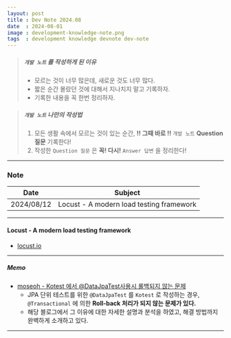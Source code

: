 ```yaml
---
layout: post
title : Dev Note 2024.08
date  : 2024-08-01
image : development-knowledge-note.png
tags  : development knowledge devnote dev-note
---
```


> ##### `개발 노트` 를 작성하게 된 이유
> - 모르는 것이 너무 많은데, 새로운 것도 너무 많다.
> - 짧은 순간 몰랐던 것에 대해서 지나치지 말고 기록하자.
> - 기록한 내용을 꼭 한번 정리하자.

> ##### `개발 노트` 나만의 작성법
> 1. 모든 생활 속에서 모르는 것이 있는 순간, **!! 그때 바로 !!** `개발 노트` **Question 질문** 기록한다!
> 2. 작성한 `Question 질문` 은 **꼭! 다시!** `Answer 답변` 을 정리한다!

---

### Note

| Date | Subject |
| :---: | --- |
| 2024/08/12 | Locust - A modern load testing framework |

---

#### Locust - A modern load testing framework

- [locust.io](https://locust.io/)

---

##### Memo

- [moseoh - Kotest 에서 @DataJpaTest사용시 롤백되지 않는 문제](https://moseoh.tistory.com/7)
  - JPA 단위 테스트를 위한 `@DataJpaTest` 를 `Kotest` 로 작성하는 경우, `@Transactional` 에 의한 **Roll-back 처리가 되지 않는 문제가 있다.**
  - 해당 블로그에서 그 이유에 대한 자세한 설명과 분석을 하였고, 해결 방법까지 완벽하게 소개하고 있다.

---
